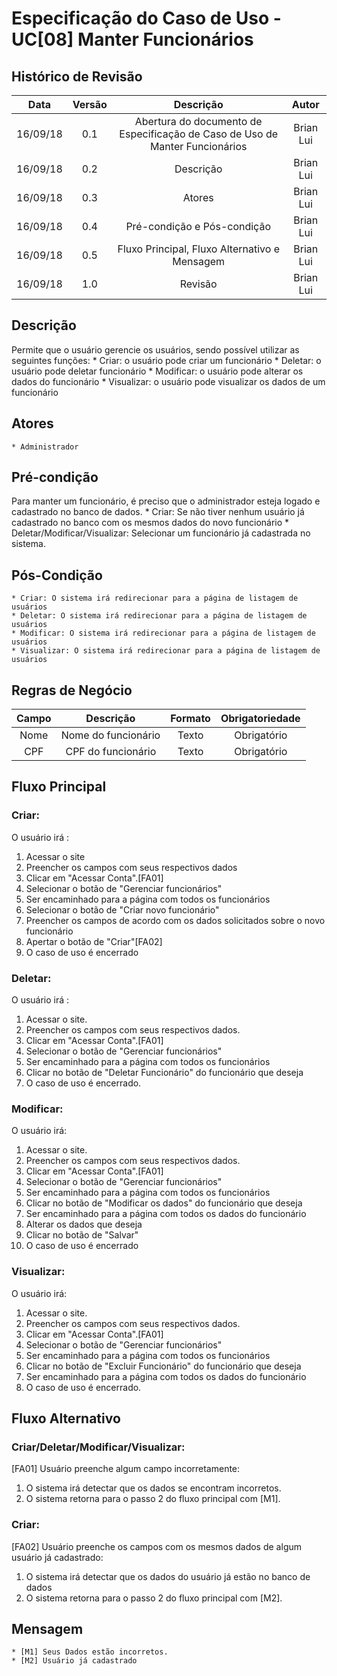 # Especificação do Caso de Uso - UC[08] Manter Funcionários

## Histórico de Revisão
| Data | Versão | Descrição | Autor |
|:----:|:------:|:---------:|:-----:|
| 16/09/18 | 0.1 | Abertura do documento de Especificação de Caso de Uso de Manter Funcionários | Brian Lui |
| 16/09/18 | 0.2 | Descrição | Brian Lui |
| 16/09/18 | 0.3 | Atores | Brian Lui |
| 16/09/18 | 0.4 | Pré-condição e Pós-condição | Brian Lui |
| 16/09/18 | 0.5 | Fluxo Principal, Fluxo Alternativo e Mensagem | Brian Lui |
| 16/09/18 | 1.0 | Revisão | Brian Lui |


## Descrição
Permite que o usuário gerencie os usuários, sendo possível utilizar as seguintes funções:
	* Criar: o usuário pode criar um funcionário
	* Deletar: o usuário pode deletar funcionário
	* Modificar: o usuário pode alterar os dados do funcionário
	* Visualizar: o usuário pode visualizar os dados de um funcionário

## Atores
	* Administrador

## Pré-condição
Para manter um funcionário, é preciso que o administrador esteja logado e cadastrado no banco de dados.
	* Criar: Se não tiver nenhum usuário já cadastrado no banco com os mesmos dados do novo funcionário
	* Deletar/Modificar/Visualizar: Selecionar um funcionário já cadastrada no sistema.

## Pós-Condição
	* Criar: O sistema irá redirecionar para a página de listagem de usuários
	* Deletar: O sistema irá redirecionar para a página de listagem de usuários
	* Modificar: O sistema irá redirecionar para a página de listagem de usuários
	* Visualizar: O sistema irá redirecionar para a página de listagem de usuários

## Regras de Negócio
| Campo | Descrição | Formato | Obrigatoriedade |
|:-----:|:---------:|:-------:|:---------------:|
| Nome | Nome do funcionário | Texto | Obrigatório |
| CPF | CPF do funcionário | Texto | Obrigatório |

## Fluxo Principal
### Criar:
O usuário irá :
1. Acessar o site
2. Preencher os campos com seus respectivos dados
3. Clicar em "Acessar Conta".[FA01]
4. Selecionar o botão de "Gerenciar funcionários"
5. Ser encaminhado para a página com todos os funcionários
6. Selecionar o botão de "Criar novo funcionário"
7. Preencher os campos de acordo com os dados solicitados sobre o novo funcionário
8. Apertar o botão de "Criar"[FA02]
9. O caso de uso é encerrado

### Deletar:
O usuário irá :
1. Acessar o site.
2. Preencher os campos com seus respectivos dados.
3. Clicar em "Acessar Conta".[FA01]
4. Selecionar o botão de "Gerenciar funcionários"
5. Ser encaminhado para a página com todos os funcionários
6. Clicar no botão de "Deletar Funcionário" do funcionário que deseja
7. O caso de uso é encerrado.

### Modificar:
O usuário irá:
1. Acessar o site.
2. Preencher os campos com seus respectivos dados.
3. Clicar em "Acessar Conta".[FA01]
4. Selecionar o botão de "Gerenciar funcionários"
5. Ser encaminhado para a página com todos os funcionários
6. Clicar no botão de "Modificar os dados" do funcionário que deseja
7. Ser encaminhado para a página com todos os dados do funcionário
8. Alterar os dados que deseja
9. Clicar no botão de "Salvar"
10. O caso de uso é encerrado

### Visualizar:
O usuário irá:
1. Acessar o site.
2. Preencher os campos com seus respectivos dados.
3. Clicar em "Acessar Conta".[FA01]
4. Selecionar o botão de "Gerenciar funcionários"
5. Ser encaminhado para a página com todos os funcionários
6. Clicar no botão de "Excluir Funcionário" do funcionário que deseja
7. Ser encaminhado para a página com todos os dados do funcionário
8. O caso de uso é encerrado.

## Fluxo Alternativo
### Criar/Deletar/Modificar/Visualizar:
[FA01] Usuário preenche algum campo incorretamente:
1. O sistema irá detectar que os dados se encontram incorretos.
2. O sistema retorna para o passo 2 do fluxo principal com [M1].

### Criar:
[FA02] Usuário preenche os campos com os mesmos dados de algum usuário já cadastrado:
1. O sistema irá detectar que os dados do usuário já estão no banco de dados
2. O sistema retorna para o passo 2 do fluxo principal com [M2].

## Mensagem
	* [M1] Seus Dados estão incorretos.
	* [M2] Usuário já cadastrado
